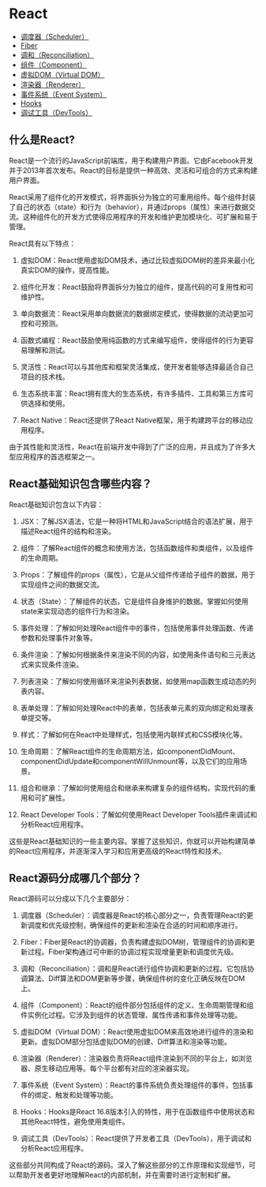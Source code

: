 # React

- [调度器（Scheduler）](scheduler.md)
- [Fiber](fiber.md)
- [调和（Reconciliation）](reconciliation.md)
- [组件（Component）](component.md)
- [虚拟DOM（Virtual DOM）](virtual_dom.md)
- [渲染器（Renderer）](renderer.md)
- [事件系统（Event System）](event_system.md)
- [Hooks](hooks.md)
- [调试工具（DevTools）](devtools.md)

## 什么是React?
React是一个流行的JavaScript前端库，用于构建用户界面。它由Facebook开发并于2013年首次发布。React的目标是提供一种高效、灵活和可组合的方式来构建用户界面。

React采用了组件化的开发模式，将界面拆分为独立的可重用组件。每个组件封装了自己的状态（state）和行为（behavior），并通过props（属性）来进行数据交流。这种组件化的开发方式使得应用程序的开发和维护更加模块化、可扩展和易于管理。

React具有以下特点：

1. 虚拟DOM：React使用虚拟DOM技术，通过比较虚拟DOM树的差异来最小化真实DOM的操作，提高性能。

2. 组件化开发：React鼓励将界面拆分为独立的组件，提高代码的可复用性和可维护性。

3. 单向数据流：React采用单向数据流的数据绑定模式，使得数据的流动更加可控和可预测。

4. 函数式编程：React鼓励使用纯函数的方式来编写组件，使得组件的行为更容易理解和测试。

5. 灵活性：React可以与其他库和框架灵活集成，使开发者能够选择最适合自己项目的技术栈。

6. 生态系统丰富：React拥有庞大的生态系统，有许多插件、工具和第三方库可供选择和使用。

7. React Native：React还提供了React Native框架，用于构建跨平台的移动应用程序。

由于其性能和灵活性，React在前端开发中得到了广泛的应用，并且成为了许多大型应用程序的首选框架之一。

## React基础知识包含哪些内容？
React基础知识包含以下内容：

1. JSX：了解JSX语法，它是一种将HTML和JavaScript结合的语法扩展，用于描述React组件的结构和渲染。

2. 组件：了解React组件的概念和使用方法，包括函数组件和类组件，以及组件的生命周期。

3. Props：了解组件的props（属性），它是从父组件传递给子组件的数据，用于实现组件之间的数据交流。

4. 状态（State）：了解组件的状态，它是组件自身维护的数据。掌握如何使用state来实现动态的组件行为和渲染。

5. 事件处理：了解如何处理React组件中的事件，包括使用事件处理函数、传递参数和处理事件对象等。

6. 条件渲染：了解如何根据条件来渲染不同的内容，如使用条件语句和三元表达式来实现条件渲染。

7. 列表渲染：了解如何使用循环来渲染列表数据，如使用map函数生成动态的列表内容。

8. 表单处理：了解如何处理React中的表单，包括表单元素的双向绑定和处理表单提交等。

9. 样式：了解如何在React中处理样式，包括使用内联样式和CSS模块化等。

10. 生命周期：了解React组件的生命周期方法，如componentDidMount、componentDidUpdate和componentWillUnmount等，以及它们的应用场景。

11. 组合和继承：了解如何使用组合和继承来构建复杂的组件结构，实现代码的重用和可扩展性。

12. React Developer Tools：了解如何使用React Developer Tools插件来调试和分析React应用程序。

这些是React基础知识的一些主要内容。掌握了这些知识，你就可以开始构建简单的React应用程序，并逐渐深入学习和应用更高级的React特性和技术。

## React源码分成哪几个部分？
React源码可以分成以下几个主要部分：

1. 调度器（Scheduler）：调度器是React的核心部分之一，负责管理React的更新调度和优先级控制，确保组件的更新和渲染在合适的时间和顺序进行。

2. Fiber：Fiber是React的协调器，负责构建虚拟DOM树，管理组件的协调和更新过程。Fiber架构通过可中断的协调过程实现增量更新和调度优先级。

3. 调和（Reconciliation）：调和是React进行组件协调和更新的过程。它包括协调算法、Diff算法和DOM更新等步骤，确保组件树的变化正确反映在DOM上。

4. 组件（Component）：React的组件部分包括组件的定义、生命周期管理和组件实例化过程。它涉及到组件的状态管理、属性传递和事件处理等功能。

5. 虚拟DOM（Virtual DOM）：React使用虚拟DOM来高效地进行组件的渲染和更新。虚拟DOM部分包括虚拟DOM的创建、Diff算法和渲染等功能。

6. 渲染器（Renderer）：渲染器负责将React组件渲染到不同的平台上，如浏览器、原生移动应用等。每个平台都有对应的渲染器实现。

7. 事件系统（Event System）：React的事件系统负责处理组件的事件，包括事件的绑定、触发和处理等功能。

8. Hooks：Hooks是React 16.8版本引入的特性，用于在函数组件中使用状态和其他React特性，避免使用类组件。

9. 调试工具（DevTools）：React提供了开发者工具（DevTools），用于调试和分析React应用程序。

这些部分共同构成了React的源码。深入了解这些部分的工作原理和实现细节，可以帮助开发者更好地理解React的内部机制，并在需要时进行定制和扩展。